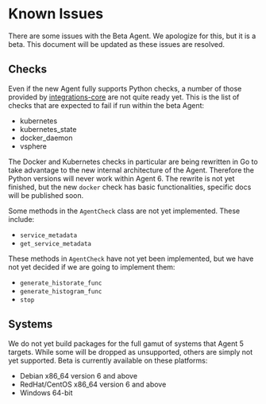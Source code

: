 # Known Issues

There are some issues with the Beta Agent. We apologize for this, but it is a beta.
This document will be updated as these issues are resolved.

## Checks

Even if the new Agent fully supports Python checks, a number of those provided
by [integrations-core](https://github.com/DataDog/integrations-core) are not quite
ready yet. This is the list of checks that are expected to fail if run within the
beta Agent:

* kubernetes
* kubernetes_state
* docker_daemon
* vsphere

The Docker and Kubernetes checks in particular are being rewritten in Go to take
advantage to the new internal architecture of the Agent. Therefore the Python
versions will never work within Agent 6. The rewrite is not yet finished, but the
new `docker` check has basic functionalities, specific docs will be published soon.

Some methods in the `AgentCheck` class are not yet implemented. These include:

* `service_metadata`
* `get_service_metadata`

These methods in `AgentCheck` have not yet been implemented, but we have not yet
decided if we are going to implement them:

* `generate_historate_func`
* `generate_histogram_func`
* `stop`

## Systems

We do not yet build packages for the full gamut of systems that Agent 5 targets.
While some will be dropped as unsupported, others are simply not yet supported.
Beta is currently available on these platforms:

* Debian x86_64 version 6 and above
* RedHat/CentOS x86_64 version 6 and above
* Windows 64-bit
